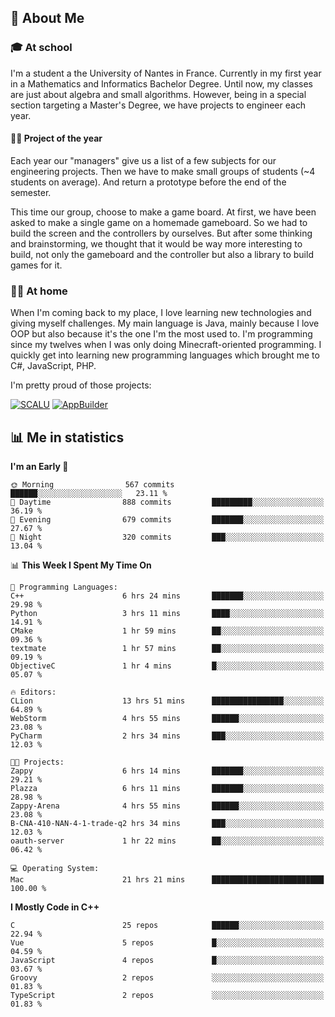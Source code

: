 ## 👀 About Me

### 🎓 At school

I'm a student a the University of Nantes in France. Currently in my first year in a Mathematics and Informatics Bachelor Degree. Until now, my classes are just about algebra and small algorithms. However, being in a special section targeting a Master's Degree, we have projects to engineer each year. 

#### 🔧🔬 Project of the year

Each year our "managers" give us a list of a few subjects for our engineering projects. Then we have to make small groups of students (~4 students on average). And return a prototype before the end of the semester.

This time our group, choose to make a game board. At first, we have been asked to make a single game on a homemade gameboard. So we had to build the screen and the controllers by ourselves. 
But after some thinking and brainstorming, we thought that it would be way more interesting to build, not only the gameboard and the controller but also a library to build games for it.

### 👨‍💻 At home

When I'm coming back to my place, I love learning new technologies and giving myself challenges. My main language is Java, mainly because I love OOP but also because it's the one I'm the most used to. I'm programming since my twelves when I was only doing Minecraft-oriented programming.  I quickly get into learning new programming languages which brought me to C#, JavaScript, PHP. 

I'm pretty proud of those projects:

[![SCALU](https://github-readme-stats.vercel.app/api/pin?username=renardfute&repo=SCALU)](https://github.com/renardfute/scalu)
[![AppBuilder](https://github-readme-stats.vercel.app/api/pin?username=pulsedev2&repo=AppBuilder)](https://github.com/pulsedev2/AppBuilder)

## 📊 Me in statistics
<!--START_SECTION:waka-->
**I'm an Early 🐤** 

```text
🌞 Morning                567 commits         ██████░░░░░░░░░░░░░░░░░░░   23.11 % 
🌆 Daytime                888 commits         █████████░░░░░░░░░░░░░░░░   36.19 % 
🌃 Evening                679 commits         ███████░░░░░░░░░░░░░░░░░░   27.67 % 
🌙 Night                  320 commits         ███░░░░░░░░░░░░░░░░░░░░░░   13.04 % 
```


📊 **This Week I Spent My Time On** 

```text
💬 Programming Languages: 
C++                      6 hrs 24 mins       ███████░░░░░░░░░░░░░░░░░░   29.98 % 
Python                   3 hrs 11 mins       ████░░░░░░░░░░░░░░░░░░░░░   14.91 % 
CMake                    1 hr 59 mins        ██░░░░░░░░░░░░░░░░░░░░░░░   09.36 % 
textmate                 1 hr 57 mins        ██░░░░░░░░░░░░░░░░░░░░░░░   09.19 % 
ObjectiveC               1 hr 4 mins         █░░░░░░░░░░░░░░░░░░░░░░░░   05.07 % 

🔥 Editors: 
CLion                    13 hrs 51 mins      ████████████████░░░░░░░░░   64.89 % 
WebStorm                 4 hrs 55 mins       ██████░░░░░░░░░░░░░░░░░░░   23.08 % 
PyCharm                  2 hrs 34 mins       ███░░░░░░░░░░░░░░░░░░░░░░   12.03 % 

🐱‍💻 Projects: 
Zappy                    6 hrs 14 mins       ███████░░░░░░░░░░░░░░░░░░   29.21 % 
Plazza                   6 hrs 11 mins       ███████░░░░░░░░░░░░░░░░░░   28.98 % 
Zappy-Arena              4 hrs 55 mins       ██████░░░░░░░░░░░░░░░░░░░   23.08 % 
B-CNA-410-NAN-4-1-trade-q2 hrs 34 mins       ███░░░░░░░░░░░░░░░░░░░░░░   12.03 % 
oauth-server             1 hr 22 mins        ██░░░░░░░░░░░░░░░░░░░░░░░   06.42 % 

💻 Operating System: 
Mac                      21 hrs 21 mins      █████████████████████████   100.00 % 
```

**I Mostly Code in C++** 

```text
C                        25 repos            ██████░░░░░░░░░░░░░░░░░░░   22.94 % 
Vue                      5 repos             █░░░░░░░░░░░░░░░░░░░░░░░░   04.59 % 
JavaScript               4 repos             █░░░░░░░░░░░░░░░░░░░░░░░░   03.67 % 
Groovy                   2 repos             ░░░░░░░░░░░░░░░░░░░░░░░░░   01.83 % 
TypeScript               2 repos             ░░░░░░░░░░░░░░░░░░░░░░░░░   01.83 % 
```




<!--END_SECTION:waka-->
